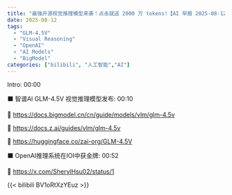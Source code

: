 ```yaml
---
title: "最强开源视觉推理模型来袭！点击就送 2000 万 tokens!【AI 早报 2025-08-12】"
date: 2025-08-12
tags:
  - "GLM-4.5V"
  - "Visual Reasoning"
  - "OpenAI"
  - "AI Models"
  - "BigModel"
categories: ["bilibili", "人工智能","AI"]
---
```


Intro: 00:00

⬛️ 智谱AI GLM-4.5V 视觉推理模型发布: 00:10

🔗 https://docs.bigmodel.cn/cn/guide/models/vlm/glm-4.5v

🔗 https://docs.z.ai/guides/vlm/glm-4.5v

🔗 https://huggingface.co/zai-org/GLM-4.5V

⬛️ OpenAI推理系统在IOI中获金牌: 00:52

🔗 https://x.com/SherylHsu02/status/1

{{< bilibili BV1oRtXzYEuz >}}